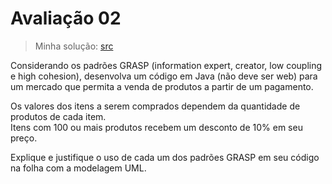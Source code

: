 # Avaliação 02

> Minha solução: [src](src/main/java)

Considerando os padrões GRASP (information expert, creator, low coupling e high cohesion), desenvolva um código em Java (não deve ser web)
para um mercado que permita a venda de produtos a partir de um pagamento.<br>

Os valores dos itens a serem comprados dependem da quantidade de produtos de cada item.<br>
Itens com 100 ou mais produtos recebem um desconto de 10% em seu preço.<br>

Explique e justifique o uso de cada um dos padrões GRASP em seu código na folha com a modelagem UML. 

